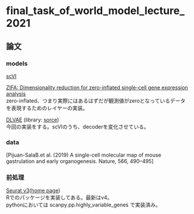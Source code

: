 # final_task_of_world_model_lecture_2021

## 論文
### models
[scVI](https://www.nature.com/articles/s41592-018-0229-2.epdf?author_access_token=5sMbnZl1iBFitATlpKkddtRgN0jAjWel9jnR3ZoTv0P1-tTjoP-mBfrGiMqpQx63aBtxToJssRfpqQ482otMbBw2GIGGeinWV4cULBLPg4L4DpCg92dEtoMaB1crCRDG7DgtNrM_1j17VfvHfoy1cQ%3D%3D)

[ZIFA: Dimensionality reduction for zero-inflated single-cell gene expression analysis](https://genomebiology.biomedcentral.com/articles/10.1186/s13059-015-0805-z)  
zero-inflated、つまり実際にはあるはずだが観測値がzeroとなっているデータを表現するためのレイヤーの実装。　

[DLVAE](https://academic.oup.com/bioinformatics/article/36/11/3418/5807606#supplementary-data) (library: [sorce](https://github.com/tabdelaal/scVI/tree/b20e34f02a87d16790dbacc95b2ae1714c08615c))  
今回の実装をする。scVIのうち、decoderを変化させている。

### data
[Pijuan-SalaB.et al.  (2019) A single-cell molecular map of mouse gastrulation and early organogenesis. Nature, 566, 490–495]  

### 前処理
[Seurat v3](https://www.cell.com/cell/fulltext/S0092-8674(19)30559-8)([home page](https://satijalab.org/seurat/))  
Rでのパッケージを実装してある。最新はv4。  
pythonにおいては scanpy.pp.highly_variable_genes で実装済み。
